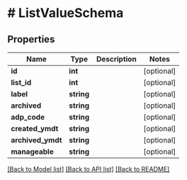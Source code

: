 # # ListValueSchema

## Properties

Name | Type | Description | Notes
------------ | ------------- | ------------- | -------------
**id** | **int** |  | [optional]
**list_id** | **int** |  | [optional]
**label** | **string** |  | [optional]
**archived** | **string** |  | [optional]
**adp_code** | **string** |  | [optional]
**created_ymdt** | **string** |  | [optional]
**archived_ymdt** | **string** |  | [optional]
**manageable** | **string** |  | [optional]

[[Back to Model list]](../../README.md#models) [[Back to API list]](../../README.md#endpoints) [[Back to README]](../../README.md)
